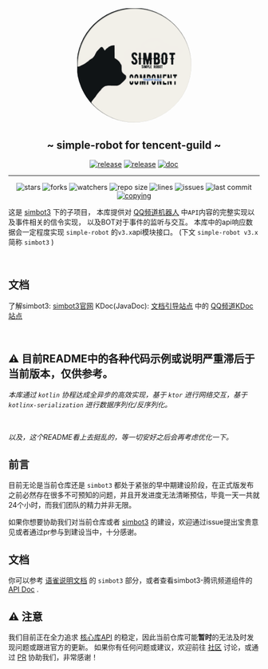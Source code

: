 #  

<div align="center">
<img src=".simbot/logo.png" alt="logo" style="width:230px; height:230px; border-radius:50%; " />
<h2>
    ~ simple-robot for tencent-guild ~ 
</h2>
<a href="https://github.com/simple-robot/simbot-component-tencent-guild/releases/latest"><img alt="release" src="https://img.shields.io/github/v/release/simple-robot/simbot-component-tencent-guild" /></a>
<a href="https://repo1.maven.org/maven2/love/forte/simbot/component/simbot-component-tencent-guild-api/" target="_blank">
  <img alt="release" src="https://img.shields.io/maven-central/v/love.forte.simbot.component/simbot-component-tencent-guild-api" /></a>
<a href="https://www.yuque.com/simpler-robot/simpler-robot-doc" target="_blank">
  <img alt="doc" src="https://img.shields.io/badge/doc-yuque-brightgreen" /></a>
   <hr>
   <img alt="stars" src="https://img.shields.io/github/stars/simple-robot/simbot-component-tencent-guild" />
   <img alt="forks" src="https://img.shields.io/github/forks/simple-robot/simbot-component-tencent-guild" />
   <img alt="watchers" src="https://img.shields.io/github/watchers/simple-robot/simbot-component-tencent-guild" />
   <img alt="repo size" src="https://img.shields.io/github/repo-size/simple-robot/simbot-component-tencent-guild" />
   <img alt="lines" src="https://img.shields.io/tokei/lines/github/simple-robot/simbot-component-tencent-guild" />
   <img alt="issues" src="https://img.shields.io/github/issues-closed/simple-robot/simbot-component-tencent-guild?color=green" />
   <img alt="last commit" src="https://img.shields.io/github/last-commit/simple-robot/simbot-component-tencent-guild" />
   <a href="./COPYING"><img alt="copying" src="https://img.shields.io/github/license/simple-robot/simbot-component-tencent-guild" /></a>

</div>

这是 [simbot3](https://github.com/simple-robot/simpler-robot)
下的子项目， 本库提供对 [QQ频道机器人](https://bot.q.qq.com/wiki/develop/api/) 中`API`内容的完整实现以及事件相关的信令实现， 以及BOT对于事件的监听与交互。
本库中的api响应数据会一定程度实现 `simple-robot` 的`v3.x`api模块接口。 (下文 `simple-robot v3.x` 简称 `simbot3` )

<br>

## 文档

了解simbot3: [simbot3官网](https://simbot.forte.love)
KDoc(JavaDoc): [文档引导站点](https://docs.simbot.forte.love) 中的 [QQ频道KDoc站点](https://docs.simbot.forte.love/components/tencent-guild)

<br>

## ⚠️ 目前README中的各种代码示例或说明严重**滞后**于当前版本，仅供参考。

*本库通过 `kotlin` 协程达成全异步的高效实现，基于 `ktor` 进行网络交互，基于 `kotlinx-serialization` 进行数据序列化/反序列化。*


<br>

*以及，这个README看上去挺乱的，等一切安好之后会再考虑优化一下。*

## 前言

目前无论是当前仓库还是 `simbot3` 都处于紧张的早中期建设阶段，在正式版发布之前必然存在很多不可预知的问题，并且开发进度无法清晰预估，毕竟一天一共就24个小时，而我们团队的精力并非无限。

如果你想要协助我们对当前仓库或者 [simbot3](https://github.com/ForteScarlet/simpler-robot/tree/v3-dev)
的建设，欢迎通过issue提出宝贵意见或者通过pr参与到建设当中，十分感谢。

## 文档
你可以参考 [语雀说明文档](https://www.yuque.com/simpler-robot) 的 `simbot3` 部分，或者查看simbot3-腾讯频道组件的 [API Doc](https://simple-robot-library.github.io/simbot3-component-tencent-guild-apiDoc/) .

## ⚠ 注意

我们目前正在全力追求 [核心库API](https://github.com/simple-robot/simpler-robot) 的稳定，因此当前仓库可能**暂时**的无法及时发现问题或跟进官方的更新。
如果你有任何问题或建议，欢迎前往 [社区](https://github.com/orgs/simple-robot/discussions) 讨论，或通过 [PR](https://github.com/simple-robot/simbot-component-tencent-guild/pulls) 协助我们，非常感谢！

